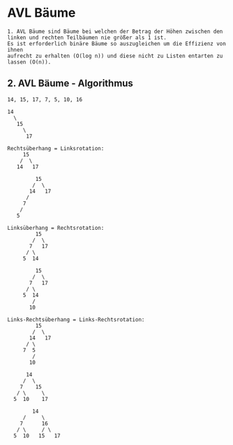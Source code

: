# AVL Bäume

```plaintext
1. AVL Bäume sind Bäume bei welchen der Betrag der Höhen zwischen den
linken und rechten Teilbäumen nie größer als 1 ist.
Es ist erforderlich binäre Bäume so auszugleichen um die Effizienz von ihnen
aufrecht zu erhalten (O(log n)) und diese nicht zu Listen entarten zu lassen (O(n)).
```

## 2. AVL Bäume - Algorithmus

```plaintext
14, 15, 17, 7, 5, 10, 16
```

```plaintext
14
  \
   15
     \
      17
```

```plaintext
Rechtsüberhang = Linksrotation:
     15
    /  \
   14   17
```

```plaintext
         15
        /  \
       14   17
      /
     7
    /
   5
```

```plaintext
Linksüberhang = Rechtsrotation:
         15
        /  \
       7   17
      / \
     5  14
```

```plaintext
         15
        /  \
       7   17
      / \
     5  14
        /
       10
```

```plaintext
Links-Rechtsüberhang = Links-Rechtsrotation:
         15
        /  \
       14   17
      / \
     7  5
        /
       10
```

```plaintext
      14
     /  \
    7    15
   / \     \
  5  10    17
```

```plaintext
        14
     /     \
    7      16
   / \     / \
  5  10   15   17

```
